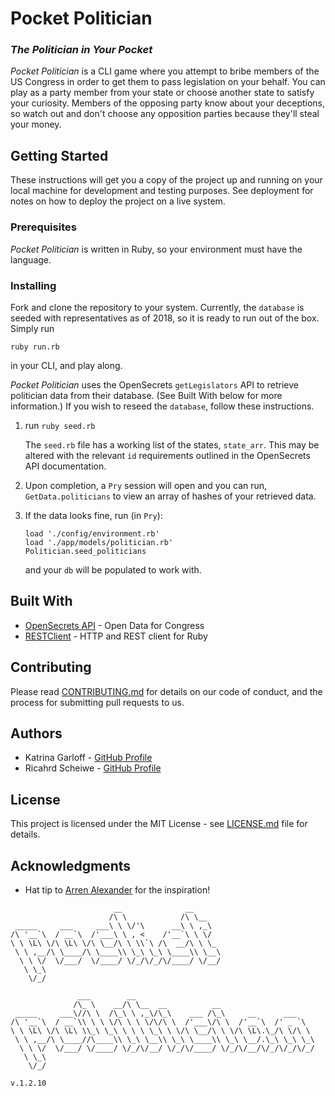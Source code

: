 # Pocket Politician
### *The Politician in Your Pocket* 

*Pocket Politician* is a CLI game where you attempt to bribe members of the US Congress in order to get them to pass legislation on your behalf. You can play as a party member from your state or choose another state to satisfy your curiosity. Members of the opposing party know about your deceptions, so watch out and don't choose any opposition parties because they'll steal your money. 

## Getting Started

These instructions will get you a copy of the project up and running on your local machine for development and testing purposes. See deployment for notes on how to deploy the project on a live system.

### Prerequisites

*Pocket Politician* is written in Ruby, so your environment must have the language. 

### Installing

Fork and clone the repository to your system. Currently, the `database` is seeded with representatives as of 2018, so it is ready to run out of the box. Simply run

`ruby run.rb`

in your CLI, and play along. 

*Pocket Politician* uses the OpenSecrets `getLegislators` API to retrieve politician data from their database. (See Built With below for more information.) If you wish to reseed the `database`, follow these instructions.

1. run `ruby seed.rb` 

   The `seed.rb` file has a working list of the states, `state_arr`. This may be altered with the relevant `id` requirements outlined in the OpenSecrets API documentation.

2. Upon completion, a `Pry` session will open and you can run, `GetData.politicians` to view an array of hashes of your retrieved data.

3. If the data looks fine, run (in `Pry`):
   
   `load './config/environment.rb'`  
   `load './app/models/politician.rb'`  
   `Politician.seed_politicians`  
   
   and your `db` will be populated to work with.

## Built With

- [OpenSecrets API](https://www.opensecrets.org/open-data/api) - Open Data for Congress
- [RESTClient](https://github.com/rest-client/rest-client) - HTTP and REST client for Ruby

## Contributing

Please read [CONTRIBUTING.md](https://github.com/rscheiwe/pocket-politician/blob/master/CONTRIBUTING.md) for details on our code of conduct, and the process for submitting pull requests to us.

## Authors

- Katrina Garloff - [GitHub Profile](https://github.com/katrinagarloff)
- Ricahrd Scheiwe - [GitHub Profile](https://github.com/rscheiwe)

## License

This project is licensed under the MIT License - see [LICENSE.md](LICENSE.md) file for details. 

## Acknowledgments

* Hat tip to [Arren Alexander](https://github.com/aalexander3) for the inspiration!



```
                       __              __      
                      /\ \            /\ \__   
 _____     ___     ___\ \ \/'\      __\ \ ,_\  
/\ '__`\  / __`\  /'___\ \ , <    /'__`\ \ \/  
\ \ \L\ \/\ \L\ \/\ \__/\ \ \\`\ /\  __/\ \ \_ 
 \ \ ,__/\ \____/\ \____\\ \_\ \_\ \____\\ \__\
  \ \ \/  \/___/  \/____/ \/_/\/_/\/____/ \/__/
   \ \_\                                       
    \/_/         
    
               ___        __                                        
              /\_ \    __/\ \__  __          __                     
 _____     ___\//\ \  /\_\ \ ,_\/\_\    ___ /\_\     __      ___    
/\ '__`\  / __`\\ \ \ \/\ \ \ \/\/\ \  /'___\/\ \  /'__`\  /' _ `\  
\ \ \L\ \/\ \L\ \\_\ \_\ \ \ \ \_\ \ \/\ \__/\ \ \/\ \L\.\_/\ \/\ \ 
 \ \ ,__/\ \____//\____\\ \_\ \__\\ \_\ \____\\ \_\ \__/.\_\ \_\ \_\
  \ \ \/  \/___/ \/____/ \/_/\/__/ \/_/\/____/ \/_/\/__/\/_/\/_/\/_/
   \ \_\                                                            
    \/_/                                                            

v.1.2.10
```

                                                                    
